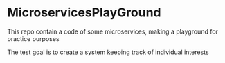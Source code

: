 # MicroservicesPlayGround
This repo contain a code of some microservices, making a playground for practice purposes

The test goal is to create a system keeping track of individual interests

